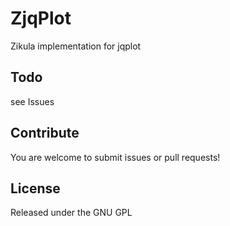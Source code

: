ZjqPlot
=======

Zikula implementation for jqplot

Todo
--------

see Issues

Contribute
--------

You are welcome to submit issues or pull requests!

License
-------
Released under the GNU GPL

